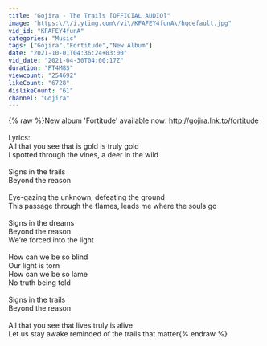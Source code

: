 ```yaml
---
title: "Gojira - The Trails [OFFICIAL AUDIO]"
image: "https:\/\/i.ytimg.com\/vi\/KFAFEY4funA\/hqdefault.jpg"
vid_id: "KFAFEY4funA"
categories: "Music"
tags: ["Gojira","Fortitude","New Album"]
date: "2021-10-01T04:36:24+03:00"
vid_date: "2021-04-30T04:00:17Z"
duration: "PT4M8S"
viewcount: "254692"
likeCount: "6728"
dislikeCount: "61"
channel: "Gojira"
---
```

{% raw %}New album 'Fortitude' available now: <a rel="nofollow" target="blank" href="http://gojira.lnk.to/fortitude">http://gojira.lnk.to/fortitude</a><br /><br />Lyrics:<br />All that you see that is gold is truly gold <br />I spotted through the vines, a deer in the wild <br /><br />Signs in the trails<br />Beyond the reason <br /><br />Eye-gazing the unknown, defeating the ground<br />This passage through the flames, leads me where the souls go<br /><br />Signs in the dreams <br />Beyond the reason <br />We’re forced into the light <br /><br />How can we be so blind <br />Our light is torn <br />How can we be so lame<br />No truth being told <br /><br />Signs in the trails<br />Beyond the reason <br /><br />All that you see that lives truly is alive <br />Let us stay awake reminded of the trails that matter{% endraw %}
